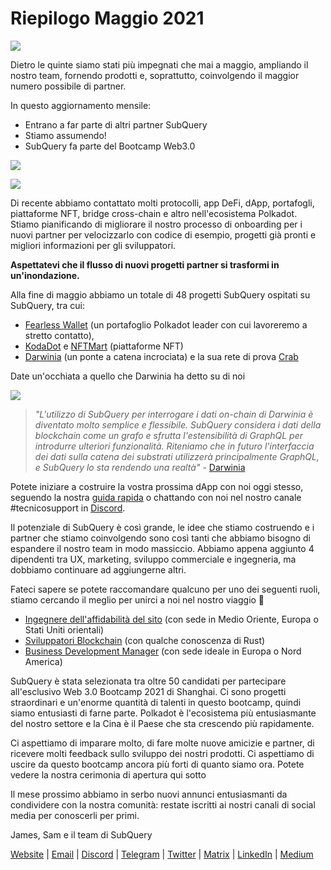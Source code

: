# Riepilogo Maggio 2021

![](https://miro.medium.com/max/1400/1*5E_eIJBTvHI7W24ib_Syvw.png)

Dietro le quinte siamo stati più impegnati che mai a maggio, ampliando il nostro team, fornendo prodotti e, soprattutto, coinvolgendo il maggior numero possibile di partner.

In questo aggiornamento mensile:

- Entrano a far parte di altri partner SubQuery
- Stiamo assumendo!
- SubQuery fa parte del Bootcamp Web3.0

![](https://miro.medium.com/freeze/max/60/1*bFOaBnLZUfhRxiQa7fjbwA.gif?q=20)

![](https://miro.medium.com/max/640/1*bFOaBnLZUfhRxiQa7fjbwA.gif)

Di recente abbiamo contattato molti protocolli, app DeFi, dApp, portafogli, piattaforme NFT, bridge cross-chain e altro nell'ecosistema Polkadot. Stiamo pianificando di migliorare il nostro processo di onboarding per i nuovi partner per velocizzarlo con codice di esempio, progetti già pronti e migliori informazioni per gli sviluppatori.

**Aspettatevi che il flusso di nuovi progetti partner si trasformi in un'inondazione.**

Alla fine di maggio abbiamo un totale di 48 progetti SubQuery ospitati su SubQuery, tra cui:

- [Fearless Wallet](https://fearlesswallet.io/) (un portafoglio Polkadot leader con cui lavoreremo a stretto contatto),
- [KodaDot](https://kodadot.xyz/) e [NFTMart](https://www.nftmart.io/) (piattaforme NFT)
- [Darwinia](https://explorer.subquery.network/subquery/darwinia-network/darwinia) (un ponte a catena incrociata) e la sua rete di prova [Crab](https://explorer.subquery.network/subquery/wuminzhe/crab)

Date un'occhiata a quello che Darwinia ha detto su di noi

![](https://miro.medium.com/max/1400/0*Bc8P3mcH6rz-KtT0)

> _"L'utilizzo di SubQuery per interrogare i dati on-chain di Darwinia è diventato molto semplice e flessibile. SubQuery considera i dati della blockchain come un grafo e sfrutta l'estensibilità di GraphQL per introdurre ulteriori funzionalità. Riteniamo che in futuro l'interfaccia dei dati sulla catena dei substrati utilizzerà principalmente GraphQL, e SubQuery lo sta rendendo una realtà"_ - [Darwinia](../customer_announcements/20210528-Darwinias-Network-Data-is-Now-Available-for-Free-on-SubQuery.md)

Potete iniziare a costruire la vostra prossima dApp con noi oggi stesso, seguendo la nostra [guida rapida](https://doc.subquery.network/quickstart.html) o chattando con noi nel nostro canale #tecnicosupport in [Discord](https://discord.com/invite/78zg8aBSMG).

Il potenziale di SubQuery è così grande, le idee che stiamo costruendo e i partner che stiamo coinvolgendo sono così tanti che abbiamo bisogno di espandere il nostro team in modo massiccio. Abbiamo appena aggiunto 4 dipendenti tra UX, marketing, sviluppo commerciale e ingegneria, ma dobbiamo continuare ad aggiungerne altri.

Fateci sapere se potete raccomandare qualcuno per uno dei seguenti ruoli, stiamo cercando il meglio per unirci a noi nel nostro viaggio 🚀

- [Ingegnere dell'affidabilità del sito](https://dash.recooty.com/openings/details/e44cf9762b402f5d8b5bc36f60304a15) (con sede in Medio Oriente, Europa o Stati Uniti orientali)
- [Sviluppatori Blockchain](https://dash.recooty.com/openings/details/9578a63fbe545bd82cc5bbe749636af1) (con qualche conoscenza di Rust)
- [Business Development Manager](https://rcty.co/3coJPrV) (con sede ideale in Europa o Nord America)

SubQuery è stata selezionata tra oltre 50 candidati per partecipare all'esclusivo Web 3.0 Bootcamp 2021 di Shanghai. Ci sono progetti straordinari e un'enorme quantità di talenti in questo bootcamp, quindi siamo entusiasti di farne parte. Polkadot è l'ecosistema più entusiasmante del nostro settore e la Cina è il Paese che sta crescendo più rapidamente.

Ci aspettiamo di imparare molto, di fare molte nuove amicizie e partner, di ricevere molti feedback sullo sviluppo dei nostri prodotti. Ci aspettiamo di uscire da questo bootcamp ancora più forti di quanto siamo ora. Potete vedere la nostra cerimonia di apertura qui sotto

Il mese prossimo abbiamo in serbo nuovi annunci entusiasmanti da condividere con la nostra comunità: restate iscritti ai nostri canali di social media per conoscerli per primi.

James, Sam e il team di SubQuery

[Website](https://subquery.network/) | [Email](mailto:hello@subquery.network) | [Discord](https://discord.com/invite/78zg8aBSMG) | [Telegram](https://t.me/subquerynetwork) | [Twitter](https://twitter.com/subquerynetwork) | [Matrix](https://matrix.to/#/#subquery:matrix.org) | [LinkedIn](https://www.linkedin.com/company/subquery) | [Medium](https://subquery.medium.com/)
